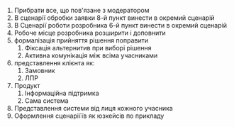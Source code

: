 1. Прибрати все, що пов'язане з модератором
2. В сценарії обробки заявки 8-й пункт винести в окремий сценарій
3. В Сценарії роботи розробника 6-й пункт винести в окремий сценарій
4. Робоче місце розробника розширити і доповнити
5. формалізація прийняття рішення поправити
    1. Фіксація альтернитив при виборі рішення
    2. Активна комунікація між всіма учасниками
6. представлення клієнта як:
    1. Замовник
    2. ЛПР
7. Продукт
    1. Інформаційна підтримка
    2. Сама система
8. Представлення системи від лиця кожного учасника
9. Оформлення сценаріїїв як юзкейсів по прикладу
